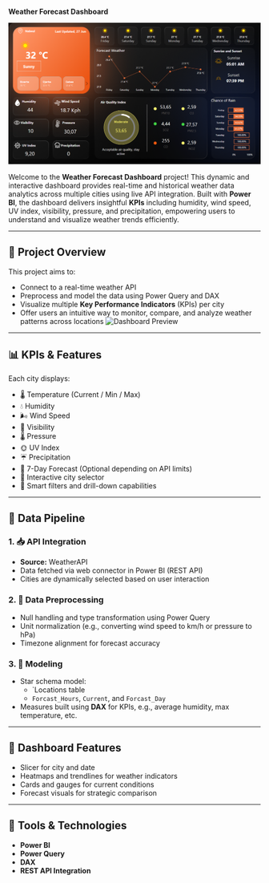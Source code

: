 **Weather Forecast Dashboard**

![Dashboard Preview](image.png)

Welcome to the **Weather Forecast Dashboard** project! This dynamic and interactive dashboard provides real-time and historical weather data analytics across multiple cities using live API integration. Built with **Power BI**, the dashboard delivers insightful **KPIs** including humidity, wind speed, UV index, visibility, pressure, and precipitation, empowering users to understand and visualize weather trends efficiently.

---

## 🚀 Project Overview

This project aims to:

- Connect to a real-time weather API
- Preprocess and model the data using Power Query and DAX
- Visualize multiple **Key Performance Indicators** (KPIs) per city
- Offer users an intuitive way to monitor, compare, and analyze weather patterns across locations
![Dashboard Preview](Images/preview.png)

---

## 📊 KPIs & Features

Each city displays:

- 🌡️ Temperature (Current / Min / Max)
- 💧 Humidity
- 🌬️ Wind Speed
- 🔭 Visibility
- 🌡️ Pressure
- 🌞 UV Index
- ☔ Precipitation
- 📆 7-Day Forecast (Optional depending on API limits)
- 📍 Interactive city selector
- 🧠 Smart filters and drill-down capabilities

---

## 🧪 Data Pipeline

### 1. 📥 API Integration

- **Source:**  WeatherAPI 
- Data fetched via web connector in Power BI (REST API)
- Cities are dynamically selected based on user interaction

### 2. 🧹 Data Preprocessing

- Null handling and type transformation using Power Query
- Unit normalization (e.g., converting wind speed to km/h or pressure to hPa)
- Timezone alignment for forecast accuracy

### 3. 📐 Modeling

- Star schema model: 
  - `Locations table
  - `Forcast_Hours`, `Current`, and `Forcast_Day`
- Measures built using **DAX** for KPIs, e.g., average humidity, max temperature, etc.

---

## 📍 Dashboard Features

- Slicer for city and date
- Heatmaps and trendlines for weather indicators
- Cards and gauges for current conditions
- Forecast visuals for strategic comparison


---

## 🧰 Tools & Technologies

- **Power BI**
- **Power Query**
- **DAX**
- **REST API Integration**



